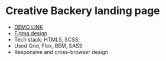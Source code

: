 # Creative Backery landing page
- [DEMO LINK](https://kitaminary.github.io/BackerLab/)
- [Figma design](https://www.figma.com/file/dY3izAm0Vspsmra4lQWQIP/Bakerlab-FE-students?node-id=0%3A1)
- Tech stack: HTML5, SCSS;
- Used Grid, Flex, BEM, SASS
- Responsive and cross-browser design
